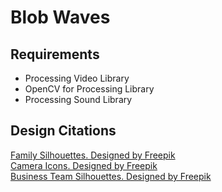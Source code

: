 # Blob Waves

## Requirements
* Processing Video Library
* OpenCV for Processing Library
* Processing Sound Library

## Design Citations
<a href="https://www.freepik.com/free-vector/family-silhouettes_725263.htm">Family Silhouettes. Designed by Freepik</a>  
<a href="https://www.freepik.com/free-vector/icons-set-about-cameras_958833.htm">Camera Icons. Designed by Freepik</a>  
<a href="https://www.freepik.com/free-vector/business-team-outlines-pack_831669.htm">Business Team Silhouettes. Designed by Freepik</a>
